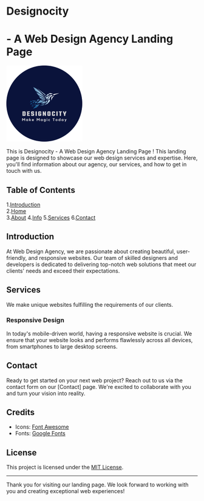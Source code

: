 # Designocity
# - A Web Design Agency Landing Page

![Web Design Agency](https://github.com/AnushkaBanerjee/CODSOFT/blob/main/IMAGES/Deignocity%20logo.png)

This is Designocity -  A Web Design Agency Landing Page ! This landing page is designed to showcase our web design services and expertise. Here, you'll find information about our agency, our services, and how to get in touch with us.

## Table of Contents
1.[Introduction](#introduction ) 		 
2.[Home](#home )		
3.[About](#about )
4.[Info](#info )
5.[Services](#services )
6.[Contact](#contact )


## Introduction

At Web Design Agency, we are passionate about creating beautiful, user-friendly, and responsive websites. Our team of skilled designers and developers is dedicated to delivering top-notch web solutions that meet our clients' needs and exceed their expectations.

## Services
We make unique websites fulfilling the requirements of our clients.

### Responsive Design

In today's mobile-driven world, having a responsive website is crucial. We ensure that your website looks and performs flawlessly across all devices, from smartphones to large desktop screens.


## Contact 

Ready to get started on your next web project? Reach out to us via the contact form on our [Contact] page. We're excited to collaborate with you and turn your vision into reality.



## Credits

- Icons: [Font Awesome](https://fontawesome.com/)
- Fonts: [Google Fonts](https://fonts.google.com/)
## License

This project is licensed under the [MIT License](LICENSE).

---

Thank you for visiting our landing page. We look forward to working with you and creating exceptional web experiences!
